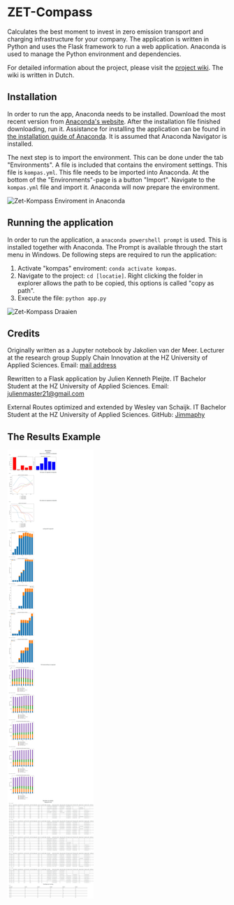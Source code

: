 # ZET-Compass

Calculates the best moment to invest in zero emission transport and charging infrastructure for your company.
The application is written in Python and uses the Flask framework to run a web application.
Anaconda is used to manage the Python environment and dependencies.

For detailed information about the project, please visit the [project wiki](https://github.com/Jakolien/ZET-compass/wiki).
The wiki is written in Dutch.

## Installation

In order to run the app, Anaconda needs to be installed.
Download the most recent version from [Anaconda's website](https://www.anaconda.com/download). 
After the installation file finished downloading, run it. 
Assistance for installing the application can be found in [the installation guide of Anaconda](https://docs.anaconda.com/free/navigator/install/). 
It is assumed that Anaconda Navigator is installed. 

The next step is to import the environment. 
This can be done under the tab "Environments". 
A file is included that contains the enviroment settings. 
This file is ```kompas.yml```. 
This file needs to be imported into Anaconda.
At the bottom of the "Environments"-page is a button "Import". 
Navigate to the ```kompas.yml``` file and import it. 
Anaconda will now prepare the environment.

![Zet-Kompass Enviroment in Anaconda](https://github.com/Jakolien/ZET-compass/assets/104203258/f2d5f807-e7bc-4186-8035-34967572ce71)

## Running the application

In order to run the application, a ```anaconda powershell prompt``` is used. 
This is installed together with Anaconda. 
The Prompt is available through the start menu in Windows. 
De following steps are required to run the application:

1. Activate "kompas" enviroment: ```conda activate kompas```.
2. Navigate to the project: ```cd [locatie]```. Right clicking the folder in explorer allows the path to be copied, this options is called "copy as path".
3. Execute the file: ```python app.py```

<img width="867" alt="Zet-Kompass Draaien" src="https://github.com/Jakolien/ZET-compass/assets/104203258/5d65824b-c53d-45f1-9dd6-699bad50a5d7">

## Credits

Originally written as a Jupyter notebook by Jakolien van der Meer.
Lecturer at the research group Supply Chain Innovation at the HZ University of Applied Sciences.
Email: [mail address](mailto:jakolien.meer@gmail.com?subject=TransportTransport%20Kompas)

Rewritten to a Flask application by Julien Kenneth Pleijte.
IT Bachelor Student at the HZ University of Applied Sciences.
Email: [julienmaster21@gmail.com](mailto:julienmaster21@gmail.com?subject=Transport%20Kompas)

External Routes optimized and extended by Wesley van Schaijk.
IT Bachelor Student at the HZ University of Applied Sciences.
GitHub: [Jimmaphy](https://github.com/jimmaphy)

## The Results Example

![Results of ZET-Kompass](documentation/transport_kompas_results.jpeg)


